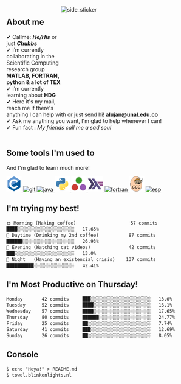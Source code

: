 <!--
**xChubbs/xChubbs** is a ✨ _special_ ✨ repository because its `README.md` (this file) appears on your GitHub profile.

Here are some ideas to get you started:

- 🔭 I’m currently working on ...
- 🌱 I’m currently learning ...
- 👯 I’m looking to collaborate on ...
- 🤔 I’m looking for help with ...
- 💬 Ask me about ...
- 📫 How to reach me: ...
- 😄 Pronouns: ...
- ⚡ Fun fact: ...
-->

<img align="right" width=360px height=260px alt="side_sticker" src="https://www.cs.umd.edu/~tomg/img/landscapes/noshort.png" />

## About me

✔ Callme: ***He/His*** or just ***Chubbs***  <br>
✔ I’m currently collaborating in the Scientific Computing research group **MATLAB, FORTRAN, python & a lot of TEX**<br>
✔ I’m currently learning about **HDG**<br>
✔ Here it's my mail, reach me if there's anything I can help with or just send hi! **alujan@unal.edu.co**<br>
✔ Ask me anything you want, I'm glad to help whenever I can!<br>
✔ Fun fact : *My friends call me a sad soul* <br><br>

## Some tools I'm used to
And I'm glad to learn much more!
<p align="left">
    <a href="https://www.cprogramming.com/" target="_blank" title ="C"> <img
            src="https://raw.githubusercontent.com/devicons/devicon/master/icons/c/c-original.svg" alt="c" width="40"
            height="40" /> </a>
    <a href="https://git-scm.com/" target="_blank" title ="git"> <img
            src="https://www.vectorlogo.zone/logos/git-scm/git-scm-icon.svg" alt="git" width="40" height="40" /> </a>
    <a href="https://www.java.com/en/" target="_blank" title ="java"> <img
            src="https://www.oracle.com/a/ocom/img/obic-java-cup.svg"
            alt="java" width="40" height="40" /> </a>
    <a href="https://www.python.org" target="_blank" title ="Python"> <img
            src="https://raw.githubusercontent.com/devicons/devicon/master/icons/python/python-original.svg"
            alt="python" width="40" height="40" /> </a>
   <a href="https://julialang.org" target="_blank" title ="Julia"> <img
            src="https://github.com/devicons/devicon/blob/master/icons/julia/julia-original.svg"
            alt="julia" width="40" height="40" /> </a>
   <a href="https://www.haskell.org" target="_blank" title ="Haskell"> <img
            src="https://github.com/devicons/devicon/blob/master/icons/haskell/haskell-original.svg"
            alt="haskell" width="40" height="40" /> </a>
    <a href="https://fortran-lang.org" target="_blank" title ="FORTRAN"> <img
            src="https://upload.wikimedia.org/wikipedia/commons/b/b8/Fortran_logo.svg"
            alt="fortran" width="40" height="40" /> </a>
    <a href="https://gcc.gnu.org" target="_blank" title ="GCC"> <img
            src="https://github.com/devicons/devicon/blob/master/icons/gcc/gcc-original.svg"
            alt="GCC" width="40" height="40" /> </a>
    <a href="https://www.espressif.com" target="_blank" title ="ESP32"> <img
            src="https://seeklogo.com/images/E/espressif-systems-logo-1350B9E771-seeklogo.com.png"
            alt="esp" width="40" height="40" /> </a>
            
</p> 

## I'm trying my best!

```text
🌞 Morning (Making coffee)                    57 commits    ████░░░░░░░░░░░░░░░░░░░░░   17.65% 
🌆 Daytime (Drinking my 2nd coffee)           87 commits    ██████░░░░░░░░░░░░░░░░░░░   26.93% 
🌃 Evening (Watching cat videos)              42 commits    ███░░░░░░░░░░░░░░░░░░░░░░   13.0% 
🌙 Night   (Having an existencial crisis)    137 commits    ██████████░░░░░░░░░░░░░░░   42.41%
```

## I'm Most Productive on Thursday!

```text
Monday       42 commits     ███░░░░░░░░░░░░░░░░░░░░░░   13.0% 
Tuesday      52 commits     ████░░░░░░░░░░░░░░░░░░░░░   16.1% 
Wednesday    57 commits     ████░░░░░░░░░░░░░░░░░░░░░   17.65% 
Thursday     80 commits     ██████░░░░░░░░░░░░░░░░░░░   24.77% 
Friday       25 commits     ██░░░░░░░░░░░░░░░░░░░░░░░   7.74% 
Saturday     41 commits     ███░░░░░░░░░░░░░░░░░░░░░░   12.69% 
Sunday       26 commits     ██░░░░░░░░░░░░░░░░░░░░░░░   8.05%
```

## Console

```shell
$ echo "Heya!" > README.md
$ towel.blinkenlights.nl
```
